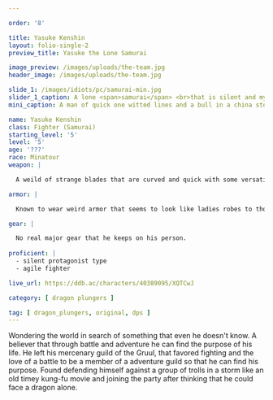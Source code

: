 ```yaml
---

order: '8'

title: Yasuke Kenshin
layout: folio-single-2
preview_title: Yasuke the Lone Samurai

image_preview: /images/uploads/the-team.jpg
header_image: /images/uploads/the-team.jpg

slide_1: /images/idiots/pc/samurai-min.jpg
slider_1_caption: A lone <span>samurai</span> <br>that is silent and mysterious
mini_caption: A man of quick one witted lines and a bull in a china store.

name: Yasuke Kenshin
class: Fighter (Samurai)
starting_level: '5'
level: '5'
age: '???'
race: Minatour
weapon: |

  A weild of strange blades that are curved and quick with some versatility. Called in his homeland as katana and wakizashi. Gives him the ability to make quick multi strike combos and doing acrobatic stunts with ease.

armor: |

  Known to wear weird armor that seems to look like ladies robes to those that never known. The armor is leather but light weight like a robe to offer speed and manuevrability.

gear: |

  No real major gear that he keeps on his person.
  
proficient: |
  - silent protagonist type
  - agile fighter

live_url: https://ddb.ac/characters/40389095/XQTCwJ

category: [ dragon plungers ]

tag: [ dragon_plungers, original, dps ] 
---
```


Wondering the world in search of something that even he doesn't know. A believer that through battle and adventure he can find the purpose of his life. He left his mercenary guild of the Gruul, that favored fighting and the love of a battle to be a member of a adventure guild so that he can find his purpose. Found defending himself against a group of trolls in a storm like an old timey kung-fu movie and joining the party after thinking that he could face a dragon alone.